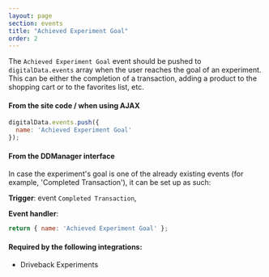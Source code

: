 ```yaml
---
layout: page
section: events
title: "Achieved Experiment Goal"
order: 2
---
```

The `Achieved Experiment Goal` event should be pushed to `digitalData.events` array when the user reaches the goal of an experiment. This can be either the completion of a transaction, adding a product to the shopping cart or to the favorites list, etc.

#### From the site code / when using AJAX
```javascript
digitalData.events.push({
  name: 'Achieved Experiment Goal'
});
```


#### From the DDManager interface
In case the experiment's goal is one of the already existing events (for example, 'Completed Transaction'), it can be set up as such:

**Trigger**: event `Completed Transaction`,

**Event handler**:

```javascript
return { name: 'Achieved Experiment Goal' };
```

#### Required by the following integrations:
* Driveback Experiments